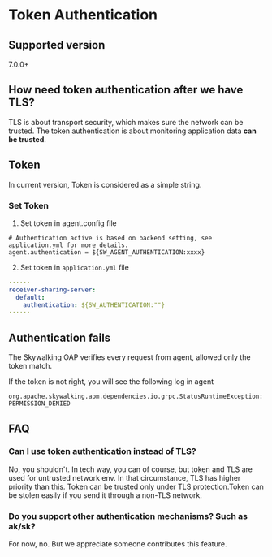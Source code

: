 # Token Authentication
## Supported version
7.0.0+

## How need token authentication after we have TLS?
TLS is about transport security, which makes sure the network can be trusted. 
The token authentication is about monitoring application data **can be trusted**.

## Token 
In current version, Token is considered as a simple string.

### Set Token
1. Set token in agent.config file
```properties
# Authentication active is based on backend setting, see application.yml for more details.
agent.authentication = ${SW_AGENT_AUTHENTICATION:xxxx}
```

2. Set token in `application.yml` file
```yaml
······
receiver-sharing-server:
  default:
    authentication: ${SW_AUTHENTICATION:""}
······
```

## Authentication fails
The Skywalking OAP verifies every request from agent, allowed only the token match.

If the token is not right, you will see the following log in agent
```
org.apache.skywalking.apm.dependencies.io.grpc.StatusRuntimeException: PERMISSION_DENIED
```

## FAQ
### Can I use token authentication instead of TLS?
No, you shouldn't. In tech way, you can of course, but token and TLS are used for untrusted network env. In that circumstance,
TLS has higher priority than this. Token can be trusted only under TLS protection.Token can be stolen easily if you 
send it through a non-TLS network.

### Do you support other authentication mechanisms? Such as ak/sk?
For now, no. But we appreciate someone contributes this feature. 

